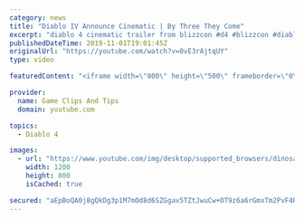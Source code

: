 ```yaml
---
category: news
title: "Diablo IV Announce Cinematic | By Three They Come"
excerpt: "diablo 4 cinematic trailer from blizzcon #d4 #blizzcon #diablo."
publishedDateTime: 2019-11-01T19:01:45Z
originalUrl: "https://youtube.com/watch?v=0vE3rAjtqUY"
type: video

featuredContent: "<iframe width=\"800\" height=\"500\" frameborder=\"0\" src=\"https://www.youtube.com/embed/0vE3rAjtqUY\" allow=\"accelerometer; autoplay; encrypted-media; gyroscope; picture-in-picture\" allowfullscreen></iframe>"

provider:
  name: Game Clips And Tips
  domain: youtube.com

topics:
  - Diablo 4

images:
  - url: "https://www.youtube.com/img/desktop/supported_browsers/dinosaur.png"
    width: 1200
    height: 800
    isCached: true

secured: "aEpBoQA0j8gQkDg3p1M7mOd8d6SZGgav5TZtJwuCw+OT9z6a6rGmxTm2PvF4RjXQqSluurIDXZY9tV2IO6yrpSVBt1ZBTMyFmQ/9VeDqTAH4W5C9piXaL8O85f3x3GV+a0mQdEXyo93OFaNaYn9j8mQ9Tky2ktsPKyuWp6JP1y5GIZwtru+zE6Q/xu6nqzjOxbWMPRRact0sPSvrWZ7tl/P6Z6FMGEn4wHO/5CvYq2TotWQRJbrJNr0iV/5f7veKwdZNVpGRoDMJbvHWv7Y/K7cUGkb/XMn3t4sfIwBhVnk0fit/KBQAL/+fVtzSXLnuLoYr5WpraH/zYWts8/+uNG4hA5qdCD9SBuTL8EAHqXS1DqO20cWXsEp1vHgrd2rfDd6fd9zjzO5Ro4yXu/XKbA==;oWcDVmgE/jcX6F+y1bfOmA=="
---
```


